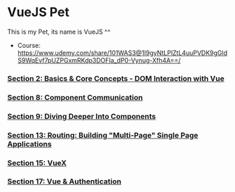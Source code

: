 # VueJS Pet

This is my Pet, its name is VueJS ^^

- Course: https://www.udemy.com/share/101WAS3@1I9gyNtLPlZtL4uuPVDK9gGldS9WqEvf7pUZPGxmRKdp3DOFIa_dP0-Vynug-Xfh4A==/

### [Section 2: Basics & Core Concepts - DOM Interaction with Vue](https://github.com/minhnv2306/vue-pet/tree/main/section2)
### [Section 8: Component Communication](https://github.com/minhnv2306/vue-pet/tree/main/section8)
### [Section 9: Diving Deeper Into Components](https://github.com/minhnv2306/vue-pet/tree/main/section8)
### [Section 13: Routing: Building "Multi-Page" Single Page Applications](https://github.com/minhnv2306/vue-pet/tree/main/section13)
### [Section 15: VueX](https://github.com/minhnv2306/vue-pet/tree/main/section15)
### [Section 17: Vue & Authentication](https://github.com/minhnv2306/vue-pet/tree/main/section17)
